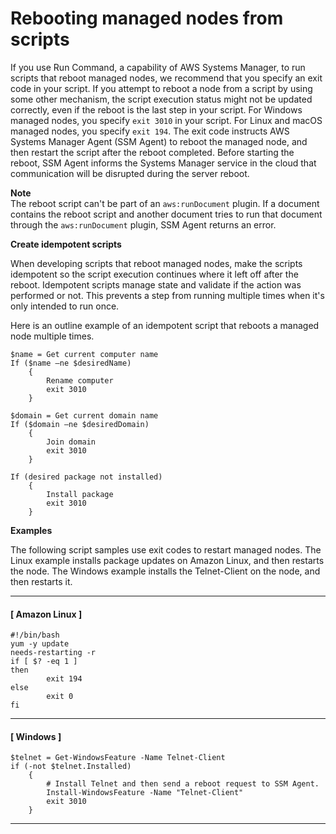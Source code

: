 # Rebooting managed nodes from scripts<a name="send-commands-reboot"></a>

If you use Run Command, a capability of AWS Systems Manager, to run scripts that reboot managed nodes, we recommend that you specify an exit code in your script\. If you attempt to reboot a node from a script by using some other mechanism, the script execution status might not be updated correctly, even if the reboot is the last step in your script\. For Windows managed nodes, you specify `exit 3010` in your script\. For Linux and macOS managed nodes, you specify `exit 194`\. The exit code instructs AWS Systems Manager Agent \(SSM Agent\) to reboot the managed node, and then restart the script after the reboot completed\. Before starting the reboot, SSM Agent informs the Systems Manager service in the cloud that communication will be disrupted during the server reboot\.

**Note**  
The reboot script can't be part of an `aws:runDocument` plugin\. If a document contains the reboot script and another document tries to run that document through the `aws:runDocument` plugin, SSM Agent returns an error\.

**Create idempotent scripts**

When developing scripts that reboot managed nodes, make the scripts idempotent so the script execution continues where it left off after the reboot\. Idempotent scripts manage state and validate if the action was performed or not\. This prevents a step from running multiple times when it's only intended to run once\.

Here is an outline example of an idempotent script that reboots a managed node multiple times\.

```
$name = Get current computer name
If ($name –ne $desiredName) 
    {
        Rename computer
        exit 3010
    }
            
$domain = Get current domain name
If ($domain –ne $desiredDomain) 
    {
        Join domain
        exit 3010
    }
            
If (desired package not installed) 
    {
        Install package
        exit 3010
    }
```

**Examples**

The following script samples use exit codes to restart managed nodes\. The Linux example installs package updates on Amazon Linux, and then restarts the node\. The Windows example installs the Telnet\-Client on the node, and then restarts it\. 

------
#### [ Amazon Linux ]

```
#!/bin/bash
yum -y update
needs-restarting -r
if [ $? -eq 1 ]
then
        exit 194
else
        exit 0
fi
```

------
#### [ Windows ]

```
$telnet = Get-WindowsFeature -Name Telnet-Client
if (-not $telnet.Installed)
    { 
        # Install Telnet and then send a reboot request to SSM Agent.
        Install-WindowsFeature -Name "Telnet-Client"
        exit 3010 
    }
```

------